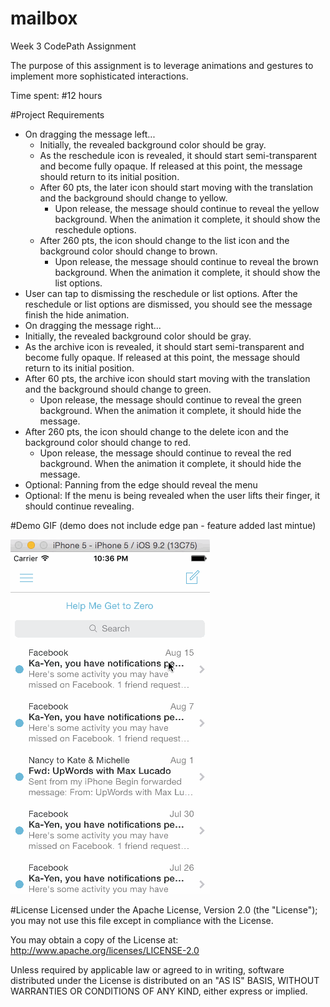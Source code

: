 # mailbox
Week 3 CodePath Assignment

The purpose of this assignment is to leverage animations and gestures to implement more sophisticated interactions.

Time spent: #12 hours

#Project Requirements

 - On dragging the message left...
   - Initially, the revealed background color should be gray.
   - As the reschedule icon is revealed, it should start semi-transparent and become fully opaque. If released at this point, the message should return to its initial position.
   - After 60 pts, the later icon should start moving with the translation and the background should change to yellow.
     - Upon release, the message should continue to reveal the yellow background. When the animation it complete, it should show the reschedule options.
   - After 260 pts, the icon should change to the list icon and the background color should change to brown.
     - Upon release, the message should continue to reveal the brown background. When the animation it complete, it should show the list options.
 - User can tap to dismissing the reschedule or list options. After the reschedule or list options are dismissed, you should see the message finish the hide animation.
 -  On dragging the message right...
   - Initially, the revealed background color should be gray.
   - As the archive icon is revealed, it should start semi-transparent and become fully opaque. If released at this point, the message should return to its initial position.
   - After 60 pts, the archive icon should start moving with the translation and the background should change to green.
     - Upon release, the message should continue to reveal the green background. When the animation it complete, it should hide the message.
   - After 260 pts, the icon should change to the delete icon and the background color should change to red.
     - Upon release, the message should continue to reveal the red background. When the animation it complete, it should hide the message.
 - Optional: Panning from the edge should reveal the menu
  - Optional: If the menu is being revealed when the user lifts their finger, it should continue revealing.
  
#Demo GIF
(demo does not include edge pan - feature added last mintue)

<img src='AssignmentWalkthrough.gif' title='Assignment Walkthrough' width='' alt='Walkthrough of the Mailbox Assignment.'/>

#License
Licensed under the Apache License, Version 2.0 (the "License"); you may not use this file except in compliance with the License.

You may obtain a copy of the License at: http://www.apache.org/licenses/LICENSE-2.0

Unless required by applicable law or agreed to in writing, software distributed under the License is distributed on an "AS IS" BASIS, WITHOUT WARRANTIES OR CONDITIONS OF ANY KIND, either express or implied.
